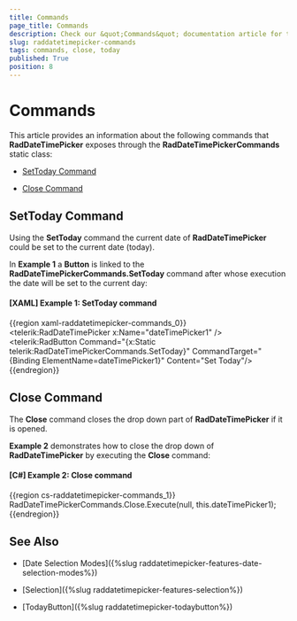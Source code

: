 ```yaml
---
title: Commands
page_title: Commands
description: Check our &quot;Commands&quot; documentation article for the RadDateTimePicker {{ site.framework_name }} control.
slug: raddatetimepicker-commands
tags: commands, close, today
published: True
position: 8
---
```


# Commands

This article provides an information about the following commands that __RadDateTimePicker__ exposes through  the __RadDateTimePickerCommands__ static class:

* [SetToday Command](#settoday)

* [Close Command](#close)

## SetToday Command

Using the __SetToday__ command the current date of __RadDateTimePicker__ could be set to the current date (today).

In __Example 1__ a __Button__ is linked to the __RadDateTimePickerCommands.SetToday__ command after whose execution the date will be set to the current day:

#### __[XAML] Example 1: SetToday command__

{{region xaml-raddatetimepicker-commands_0}}
	<telerik:RadDateTimePicker x:Name="dateTimePicker1" />
	<telerik:RadButton Command="{x:Static telerik:RadDateTimePickerCommands.SetToday}" 
					   CommandTarget="{Binding ElementName=dateTimePicker1}" 
					   Content="Set Today"/>
{{endregion}}

## Close Command

The __Close__ command closes the drop down part of __RadDateTimePicker__ if it is opened.

__Example 2__ demonstrates how to close the drop down of __RadDateTimePicker__ by executing the __Close__ command:

#### __[C#] Example 2: Close command__

{{region cs-raddatetimepicker-commands_1}}
	RadDateTimePickerCommands.Close.Execute(null, this.dateTimePicker1);
{{endregion}}

## See Also

 * [Date Selection Modes]({%slug raddatetimepicker-features-date-selection-modes%})

 * [Selection]({%slug raddatetimepicker-features-selection%})
 
 * [TodayButton]({%slug raddatetimepicker-todaybutton%})
